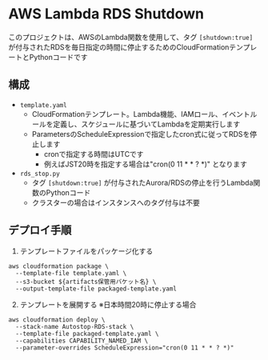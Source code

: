 # AWS Lambda RDS Shutdown

このプロジェクトは、AWSのLambda関数を使用して、タグ `[shutdown:true]` が付与されたRDSを毎日指定の時間に停止するためのCloudFormationテンプレートとPythonコードです

## 構成

- `template.yaml`
  - CloudFormationテンプレート。Lambda機能、IAMロール、イベントルールを定義し、スケジュールに基づいてLambdaを定期実行します
  - ParametersのScheduleExpressionで指定したcron式に従ってRDSを停止します
    - cronで指定する時間はUTCです
    - 例えばJST20時を指定する場合は"cron(0 11 * * ? *)" となります
- `rds_stop.py`
  - タグ `[shutdown:true]` が付与されたAurora/RDSの停止を行うLambda関数のPythonコード
  - クラスターの場合はインスタンスへのタグ付与は不要

## デプロイ手順

1. テンプレートファイルをパッケージ化する
```
aws cloudformation package \
  --template-file template.yaml \
  --s3-bucket ${artifacts保管用バケット名} \
  --output-template-file packaged-template.yaml
```
2. テンプレートを展開する ※日本時間20時に停止する場合
```
aws cloudformation deploy \
  --stack-name Autostop-RDS-stack \
  --template-file packaged-template.yaml \
  --capabilities CAPABILITY_NAMED_IAM \
  --parameter-overrides ScheduleExpression="cron(0 11 * * ? *)"
  ```